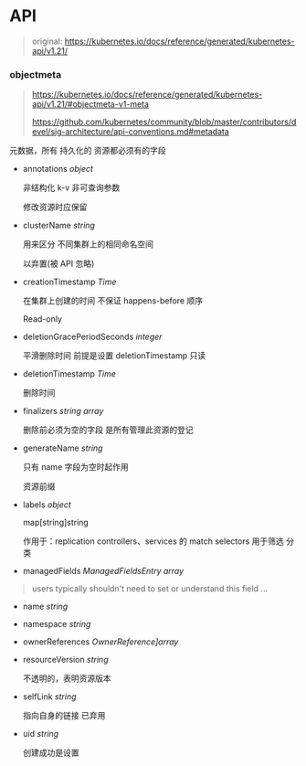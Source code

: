 API
===

> original: https://kubernetes.io/docs/reference/generated/kubernetes-api/v1.21/



### objectmeta
> https://kubernetes.io/docs/reference/generated/kubernetes-api/v1.21/#objectmeta-v1-meta
>
> https://github.com/kubernetes/community/blob/master/contributors/devel/sig-architecture/api-conventions.md#metadata

元数据，所有 持久化的 资源都必须有的字段

- annotations *object*

  非结构化 k-v 非可查询参数

  修改资源时应保留

- clusterName *string*

  用来区分 不同集群上的相同命名空间

  以弃置(被 API 忽略)

- creationTimestamp *Time*

  在集群上创建的时间 不保证 happens-before 顺序

  Read-only

- deletionGracePeriodSeconds *integer*

  平滑删除时间 前提是设置 deletionTimestamp 只读

- deletionTimestamp *Time*

  删除时间

- finalizers *string array*

  删除前必须为空的字段 是所有管理此资源的登记

- generateName *string*

  只有 name 字段为空时起作用

  资源前缀

- labels *object*

  map[string]string

  作用于：replication controllers、services 的 match selectors 用于筛选 分类

-  managedFields *ManagedFieldsEntry array*

  > users typically shouldn't need to set or understand this field ...

- name *string*

- namespace *string*

- ownerReferences *OwnerReference]array*

- resourceVersion *string*

  不透明的，表明资源版本

- selfLink *string*

  指向自身的链接 已弃用

- uid *string*

  创建成功是设置

